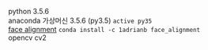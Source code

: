 python 3.5.6  
anaconda 가상머신 3.5.6 (py3.5)
```active py35```  
[face alignment](https://github.com/1adrianb/face-alignment)
```conda install -c 1adrianb face_alignment```  
opencv cv2  
